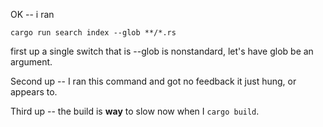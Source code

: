 OK -- i ran

```
cargo run search index --glob **/*.rs
```

first up a single switch that is --glob is nonstandard, let's have glob be an argument.

Second up -- I ran this command and got no feedback it just hung, or appears to.

Third up -- the build is **way** to slow now when I `cargo build`.